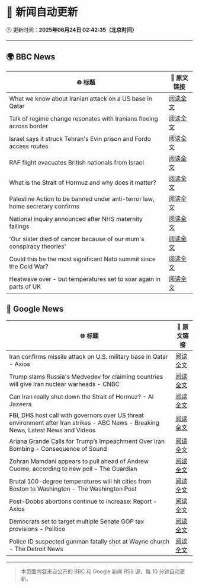 # 🧠 新闻自动更新

🕒 更新时间：**2025年06月24日 02:42:35（北京时间）**

---

## 🌍 BBC News

| 🌐 标题 | 🔗 原文链接 |
|--------|-------------|
| What we know about Iranian attack on a US base in Qatar | [阅读全文](https://www.bbc.com/news/articles/cdjxdgjpd48o) |
| Talk of regime change resonates with Iranians fleeing across border | [阅读全文](https://www.bbc.com/news/articles/cy9xl4nrq8wo) |
| Israel says it struck Tehran's Evin prison and Fordo access routes | [阅读全文](https://www.bbc.com/news/articles/cp8621gnknjo) |
| RAF flight evacuates British nationals from Israel | [阅读全文](https://www.bbc.com/news/articles/cy5wkld3r0xo) |
| What is the Strait of Hormuz and why does it matter? | [阅读全文](https://www.bbc.com/news/articles/c78n6p09pzno) |
| Palestine Action to be banned under anti-terror law, home secretary confirms | [阅读全文](https://www.bbc.com/news/articles/c4g83l33wdeo) |
| National inquiry announced after NHS maternity failings | [阅读全文](https://www.bbc.com/news/articles/c994x95yygyo) |
| 'Our sister died of cancer because of our mum's conspiracy theories' | [阅读全文](https://www.bbc.com/news/articles/crenzwyvpn1o) |
| Could this be the most significant Nato summit since the Cold War? | [阅读全文](https://www.bbc.com/news/articles/cqjqvr75v1jo) |
| Heatwave over - but temperatures set to soar again in parts of UK | [阅读全文](https://www.bbc.com/weather/articles/cj0mr0l5d9eo) |

## 📰 Google News

| 🌐 标题 | 🔗 原文链接 |
|--------|-------------|
| Iran confirms missile attack on U.S. military base in Qatar - Axios | [阅读全文](https://news.google.com/rss/articles/CBMidEFVX3lxTE8wNjdNUlpiS1o3UFp3RVNQd1JxUUU5Znh2aHNWMWNPNGtCSkdaS3hmTU45SlhlNzRaOWpwbG90LUVlT18wZVlWT0hLLTZRNVp2aFNtand0VWJwSWVfdGVLcXh1c0RTZVFocXNNSjBiZk5JR3BH?oc=5) |
| Trump slams Russia's Medvedev for claiming countries will give Iran nuclear warheads - CNBC | [阅读全文](https://news.google.com/rss/articles/CBMie0FVX3lxTFBjUjA0SWMtT01hcUIwTGRCRF9VdU5qZ1RmRlBhYXdVRkZFV09mTWhNMjZOTFVYd2daaFV3azVHM1dQd1NqcmhGV1QycTE3bDZaeGp2cFRZc2RKbWNEREtiSzh4UXNsaDlTVXBraklmeG9JY2JoQ3FkMDVqNNIBgAFBVV95cUxNTUZsLVE3OGNsaVZwczg1TmVLY1lObEZYTmFuSjNHZW1LZTFXdGptNzVDeWNXdlQxMnVFRHIwNTlEY0FWX19ZT2FTbGM5QXpOMFl3elhGSUNnTVR3RDNRSkpRejNKci1VcG1UYUNfWTJKQXpOMVlyTGt3c1RJNXNVNA?oc=5) |
| Can Iran really shut down the Strait of Hormuz? - Al Jazeera | [阅读全文](https://news.google.com/rss/articles/CBMikAFBVV95cUxNVmlyVmt4ZGlTN1o1NHk0RVJIVWQ4SkhnMkFwWFR1ckRpN2paQ3B5cmd0cGg3TDh4cU9zT045YlZXbkptNFZlSkFmUnBHM21aaUdFaExHMFJMTDA5MlBpX0lFdlVKTjVlV2xYR1ZzZW92U2psSFRKeFJkOEN2RUhUamVWS2wycnhrUExueF9fc07SAZYBQVVfeXFMTjNpR2xaVmNZblJJUEtPbnE3dGRVRTg1ZWZHLXFKN01BcC0xeDlLUTAzelozcUUwYWFfMzdncTNZYjJpYVF6QXB1RWpzSDgyRlRlRHNJS1h1a1FDQkxNU2hlU21sMlV2OE1GNGh1T2FMcFdDZ0lFTVdiVGZkVV95VjNNenM2bmJBNVZTV2V5d0RkbWo2QWx3?oc=5) |
| FBI, DHS host call with governors over US threat environment after Iran strikes - ABC News - Breaking News, Latest News and Videos | [阅读全文](https://news.google.com/rss/articles/CBMiogFBVV95cUxPbkFDN3NfSHF2SGV1OFNQSkl6Tk9zMWtEYXB3TXFGRHBfYmFmRjBiOUpMU3RETEtfRnRja3BDY2c0R0pnOWJON1Z4bnV0VV9JLVZOWnplNlloQ1l0eW1mSkhTaWpVektYcjJnWEZyTzIzMzRndVVYUnlpbUpjcnFzVUVReEs2LVo1VEIzYzhmMVFYeEhjVDFKV21XU3o3YXhVMmfSAacBQVVfeXFMTjlneTZBM1NGYTRYbnVOSWZieFJTVndCYmFHTFczSjlXeUdCcVpsMlotUmxNQmdCLV9fMjUzMEwxUWNoLUU2UGlmNFR3NDg4YkdWSVEtcFZ3VDBmaDB1QllJVTIydTBpRS1lQlctZUFZVFZZMHhrOUdPTktUQ2hwYzZVN2xKb3VLQ21Ya3hTNEFYUko2ZEtkQXNlT2JwcGJrbU1Oc0RfY3M?oc=5) |
| Ariana Grande Calls for Trump’s Impeachment Over Iran Bombing - Consequence of Sound | [阅读全文](https://news.google.com/rss/articles/CBMimAFBVV95cUxPTHhKOE9SYmhJVi10Z3ZhWEV5U0ZudXNjSnVtRjhLUmMtNWhWdUpDOURIUWRkMzJla000Rmk4ODV6TnFTRGxrcUh0X0ZIU2ZSUkJWWXNGS09TZGJ0em0wN2lqYnJvdTdYMUNFd1ZvVkxTdm1FZTFxcFVBUnE0WEtmaFFOc3Z4anV3Rm1NUkFiRUlxenRPSWJEUw?oc=5) |
| Zohran Mamdani appears to pull ahead of Andrew Cuomo, according to new poll - The Guardian | [阅读全文](https://news.google.com/rss/articles/CBMihAFBVV95cUxNdTV0OE5zSUNHNHFyQVU1R2EzWVRBM0VISC0xM1BLNUdxU2czclBLZnQ5VmpUbGM2MUJBZHhBNkJKMlJsS3h0dUlyUzAzYlRkd1ZNSlEtdDBfVWdjbDQ5RmotbTlDV0VJNWx6TnhCMF9FdDdzeHFBZGt0WTY2NWhncGRSZUo?oc=5) |
| Brutal 100-degree temperatures will hit cities from Boston to Washington - The Washington Post | [阅读全文](https://news.google.com/rss/articles/CBMikwFBVV95cUxPN3VlOXpCaGd2OHl2VDFCNXZvQm5fQV9EelhHOVFrc2g5eFhlVk9JZjBnNnFSMzMyZ2c2MGlQTm9uemlNREJwZzViS3RxTWY2bHN6aHMwdjdIWVZfelNlTThxMFFxZjRnREN1WEFOR0kzWkwyb1NZdV9QVE13YkpxQmFtTS1WV3hNZDdtQXdTVnZ2Ums?oc=5) |
| Post-Dobbs abortions continue to increase: Report - Axios | [阅读全文](https://news.google.com/rss/articles/CBMif0FVX3lxTE1vbzBrOWhzREtUek9TUEhtQnpLWTRzeUNMYzkwemRQUFNTRHJDaERUbGlfYVdjeE9OeU9GTXFyeklDV195VmFRSG5haFBmLTBTUHF2bl9rbkNvWnFkWXRMZ1RfUy10cjdQTTlaZUhFOHUyV1E2bHFWbkkxOGRWTUk?oc=5) |
| Democrats set to target multiple Senate GOP tax provisions - Politico | [阅读全文](https://news.google.com/rss/articles/CBMipwFBVV95cUxQZ0h1UFo3VVQyQWJlYjE0LVlWajN1eC1xZDlkc2R3ODR5TGpjbUhfS0JtMGRTZThQZ0VKM3d1ZGpISnZJSGI2ZGxWU2ZGelVuZzEzX09uRjM2WndDaUxhQkNZQlZDdXNoWEVxdXFoRUZKNVhDWVFuNXROUGRiVUFGeTNCbnJib0RwU0tHSmVoc2hWb2NYUWNfeHRDNGJlMnJoeS11X0ctSQ?oc=5) |
| Police ID suspected gunman fatally shot at Wayne church - The Detroit News | [阅读全文](https://news.google.com/rss/articles/CBMi0wFBVV95cUxQU25uU0RETXFXZ1ViVzJoWWZYTUpobG1NeW1tZ2hlbmEzWUdqaXVBRjh4N2ZzamxIOG5Ma3AyV3dRZ0J3bWVVRFJLZGRnXzQxMXhsQmU0STY3Tm9zZUxPa2IxUDg5bnZ6ZTI4MXNTbDItOFU5R0ZkNExjeDE0TXY5clM5b2NxRnFCb1Z4MHY3czlsOXFta3B0QlZWeGNQU3VSdWJlYVItRXJoRWl3YlkzenpZYnNwWV9FLWlkcGhVNk5CTllNek9pNG15aFBCUHBuMndj?oc=5) |

---
> 本页面内容来自公开的 BBC 和 Google 新闻 RSS 源，每 10 分钟自动更新。
